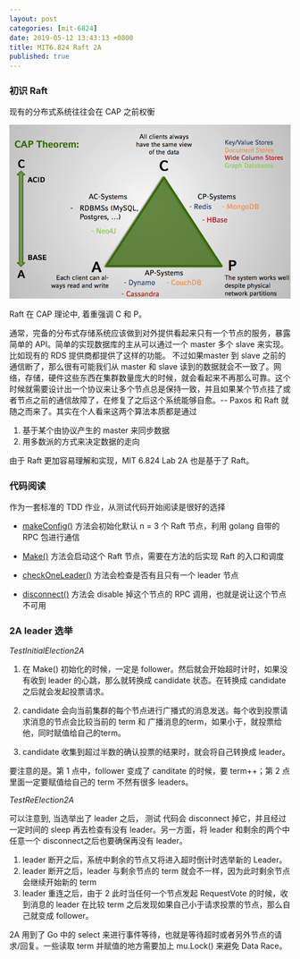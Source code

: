 ```yaml
---
layout: post
categories: [mit-6824]
date: 2019-05-12 13:43:13 +0800
title: MIT6.824 Raft 2A
published: true
---
```


### 初识 Raft
现有的分布式系统往往会在 CAP 之前权衡

![CAP Sample](/img/cap-samples.jpg)

Raft 在 CAP 理论中, 着重强调 C 和 P。


通常，完备的分布式存储系统应该做到对外提供看起来只有一个节点的服务，暴露简单的 API。简单的实现数据库的主从可以通过一个 master 多个 slave 来实现。比如现有的 RDS 提供商都提供了这样的功能。
不过如果master 到 slave 之前的通信断了，那么很有可能我们从 master 和 slave 读到的数据就会不一致了。网络，存储，硬件这些东西在集群数量庞大的时候，就会看起来不再那么可靠。这个时候就需要设计出一个协议来让多个节点总是保持一致，并且如果某个节点挂了或者节点之前的通信故障了，在修复了之后这个系统能够自愈。-- Paxos 和 Raft 就随之而来了。其实在个人看来这两个算法本质都是通过

 1. 基于某个由协议产生的 master 来同步数据
 2. 用多数派的方式来决定数据的走向

由于 Raft 更加容易理解和实现，MIT 6.824 Lab 2A 也是基于了 Raft。


### 代码阅读
作为一套标准的 TDD 作业，从测试代码开始阅读是很好的选择

- [makeConfig()](https://github.com/razertory/MIT6.824/blob/master/src/raft/config.go#L59) 方法会初始化默认 n = 3 个 Raft 节点，利用 golang 自带的 RPC 包进行通信

- [Make()](https://github.com/razertory/MIT6.824/blob/master/src/raft/raft.go#L249) 方法会启动这个 Raft 节点，需要在方法的后实现 Raft 的入口和调度

- [checkOneLeader()](https://github.com/razertory/MIT6.824/blob/master/src/raft/config.go#L298) 方法会检查是否有且只有一个 leader 节点

- [disconnect()](https://github.com/razertory/MIT6.824/blob/master/src/raft/config.go#L258) 方法会 disable 掉这个节点的 RPC 调用，也就是说让这个节点不可用

### 2A leader 选举

*TestInitialElection2A*

1. 在 Make() 初始化的时候，一定是 follower。然后就会开始超时计时，如果没有收到 leader 的心跳，那么就转换成 candidate 状态。在转换成 candidate 之后就会发起投票请求。

2. candidate 会向当前集群的每个节点进行广播式的消息发送。每个收到投票请求消息的节点会比较当前的 term 和 广播消息的term，如果小于，就投票给他，同时赋值给自己的term。

3. candidate 收集到超过半数的确认投票的结果时，就会将自己转换成 leader。

要注意的是。第 1 点中，follower 变成了 canditate 的时候，要 term++；第 2 点里面一定要赋值给自己的 term 不然有很多 leaders。

*TestReElection2A*

可以注意到, 当选举出了 leader 之后， 测试 代码会 disconnect 掉它，并且经过一定时间的 sleep 再去检查有没有 leader。另一方面，将 leader 和剩余的两个中任意一个 disconnect之后也要确保再没有 leader。

1. leader 断开之后，系统中剩余的节点又将进入超时倒计时选举新的 Leader。
2. leader 断开之后，leader 与剩余节点的 term 就会不一样，因为此时剩余节点会继续开始新的 term
3. leader 重连之后，由于 2 此时当任何一个节点发起 RequestVote 的时候，收到消息的 leader 在比较 term 之后发现如果自己小于请求投票的节点，那么自己就变成 follower。


2A 用到了 Go 中的 select 来进行事件等待，也就是等待超时或者另外节点的请求/回复。一些读取 term 并赋值的地方需要加上 mu.Lock() 来避免 Data Race。



